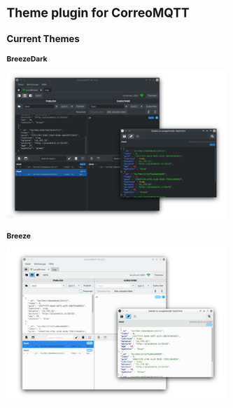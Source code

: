 # Theme plugin for CorreoMQTT

## Current Themes

### BreezeDark
![BreezeDark](screenshots/BreezeDark1.png)

### Breeze
![Breeze](screenshots/Breeze.png)

